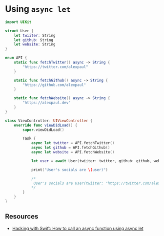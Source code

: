 # Using `async let`

```swift 
import UIKit

struct User {
    let twiiter: String
    let github: String
    let website: String
}

enum API {
    static func fetchTwitter() async -> String {
        "https://twitter.com/alexpaul"
    }

    static func fetchGithub() async -> String {
        "https://github.com/alexpaul"
    }

    static func fetchWebsite() async -> String {
        "https://alexpaul.dev"
    }
}

class ViewController: UIViewController {
    override func viewDidLoad() {
        super.viewDidLoad()

        Task {
            async let twitter = API.fetchTwitter()
            async let github = API.fetchGithub()
            async let website = API.fetchWebsite()

            let user = await User(twiiter: twitter, github: github, website: website)

            print("User's socials are \(user)")

            /*
             User's socials are User(twiiter: "https://twitter.com/alexpaul", github: "https://github.com/alexpaul", website: "https://alexpaul.dev")
            */
        }
    }
}
```

## Resources 

* [Hacking with Swift: How to call an async function using async let
](https://www.hackingwithswift.com/quick-start/concurrency/how-to-call-an-async-function-using-async-let)
